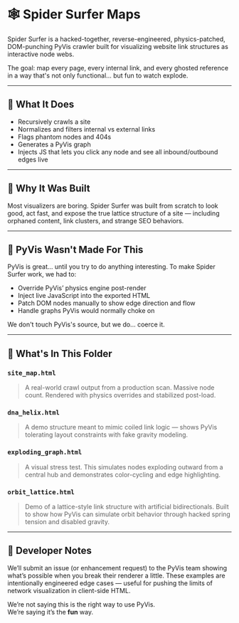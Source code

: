 # 🕸️ Spider Surfer Maps

Spider Surfer is a hacked-together, reverse-engineered, physics-patched, DOM-punching PyVis crawler built for visualizing website link structures as interactive node webs.

The goal: map every page, every internal link, and every ghosted reference in a way that's not only functional... but fun to watch explode.

---

## 🤖 What It Does

- Recursively crawls a site
- Normalizes and filters internal vs external links
- Flags phantom nodes and 404s
- Generates a PyVis graph
- Injects JS that lets you click any node and see all inbound/outbound edges live

---

## 🧠 Why It Was Built

Most visualizers are boring. Spider Surfer was built from scratch to look good, act fast, and expose the true lattice structure of a site — including orphaned content, link clusters, and strange SEO behaviors.

---

## 🧪 PyVis Wasn't Made For This

PyVis is great... until you try to do anything interesting. To make Spider Surfer work, we had to:

- Override PyVis’ physics engine post-render
- Inject live JavaScript into the exported HTML
- Patch DOM nodes manually to show edge direction and flow
- Handle graphs PyVis would normally choke on

We don't touch PyVis's source, but we do... coerce it.

---

## 📂 What's In This Folder

### `site_map.html`
> A real-world crawl output from a production scan. Massive node count. Rendered with physics overrides and stabilized post-load.

### `dna_helix.html`
> A demo structure meant to mimic coiled link logic — shows PyVis tolerating layout constraints with fake gravity modeling.

### `exploding_graph.html`
> A visual stress test. This simulates nodes exploding outward from a central hub and demonstrates color-cycling and edge highlighting.

### `orbit_lattice.html`
> Demo of a lattice-style link structure with artificial bidirectionals. Built to show how PyVis can simulate orbit behavior through hacked spring tension and disabled gravity.

---

## 🧪 Developer Notes

We’ll submit an issue (or enhancement request) to the PyVis team showing what’s possible when you break their renderer a little. These examples are intentionally engineered edge cases — useful for pushing the limits of network visualization in client-side HTML.

We’re not saying this is the right way to use PyVis.  
We’re saying it’s the **fun** way.
